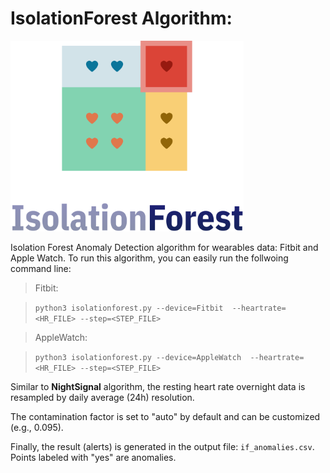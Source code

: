 # IsolationForest Algorithm:

<img src="../images/IsolationForest_Icon.png" width="372.8" height="304.84">


Isolation Forest Anomaly Detection algorithm for wearables data: Fitbit and Apple Watch. To run this algorithm, you can easily run the follwoing command line:

> Fitbit:

> ``` python3 isolationforest.py --device=Fitbit  --heartrate=<HR_FILE> --step=<STEP_FILE> ```

> AppleWatch:

> ``` python3 isolationforest.py --device=AppleWatch  --heartrate=<HR_FILE> --step=<STEP_FILE> ```

Similar to <b>NightSignal</b> algorithm, the resting heart rate overnight data is resampled by daily average (24h) resolution.

The contamination factor is set to "auto" by default and can be customized (e.g., 0.095).

Finally, the result (alerts) is generated in the output file: `if_anomalies.csv`. Points labeled with "yes" are anomalies. 
